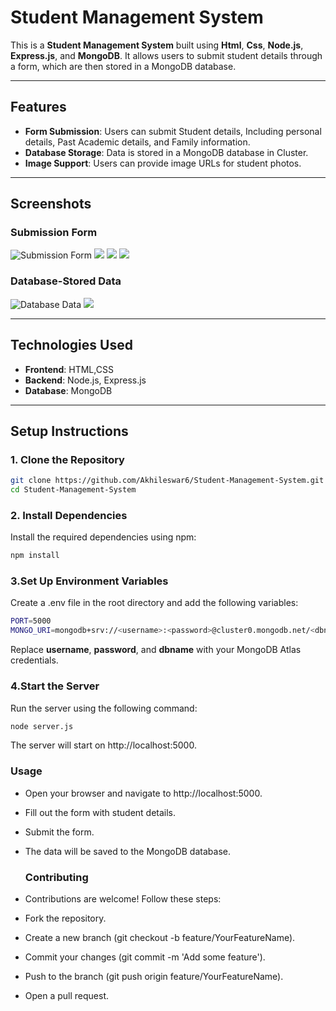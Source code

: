 # Student Management System

This is a **Student Management System** built using **Html**, **Css**, **Node.js**, **Express.js**, and **MongoDB**. It allows users to submit student details through a form, which are then stored in a MongoDB database.

---

## Features

- **Form Submission**: Users can submit Student details, Including personal details, Past Academic details, and Family information.
- **Database Storage**: Data is stored in a MongoDB database in Cluster.
- **Image Support**: Users can provide image URLs for student photos.

---

## Screenshots

### Submission Form
![Submission Form](https://github.com/Akhileswar6/Student-Project/blob/bc53a96a8c93f9b1a009d0cafb82c90460ec36cd/images/Screenshot%202025-02-23%20120047.png)
![](https://github.com/Akhileswar6/Student-Project/blob/53418b286d317c01897c45a81413bb3d2e95e5fd/images/Screenshot%202025-02-23%20120203.png)
![](https://github.com/Akhileswar6/Student-Project/blob/5865e320af3375f070ff4e1713b9b1742a297db5/images/Screenshot%202025-02-23%20120236.png)
![](https://github.com/Akhileswar6/Student-Project/blob/be3e7cedd150f1dd20d8797e3af052b0024c2487/images/Screenshot%202025-02-23%20120352.png)

### Database-Stored Data
![Database Data](https://github.com/Akhileswar6/Student-Project/blob/6320c2d01a39af0f48751fb307d33c0a21d3bfee/images/Screenshot%202025-02-23%20120710.png)
![](https://github.com/Akhileswar6/Student-Project/blob/695f7eb8bf9a222cb9998bea204e1c4fa246a50b/images/Screenshot%202025-02-23%20120856.png)

---

## Technologies Used

- **Frontend**: HTML,CSS
- **Backend**: Node.js, Express.js
- **Database**: MongoDB

---

## Setup Instructions

### 1. Clone the Repository

```bash
git clone https://github.com/Akhileswar6/Student-Management-System.git
cd Student-Management-System
```
### 2. Install Dependencies
Install the required dependencies using npm:

```bash
npm install
```

### 3.Set Up Environment Variables
Create a .env file in the root directory and add the following variables:

```bash
PORT=5000
MONGO_URI=mongodb+srv://<username>:<password>@cluster0.mongodb.net/<dbname>?retryWrites=true&w=majority
```
Replace **username**, **password**, and **dbname** with your MongoDB Atlas credentials.

### 4.Start the Server
Run the server using the following command:

```bash
node server.js
```
The server will start on http://localhost:5000.

### Usage
- Open your browser and navigate to http://localhost:5000.
- Fill out the form with student details.
- Submit the form.
- The data will be saved to the MongoDB database.

  ### Contributing
- Contributions are welcome! Follow these steps:
- Fork the repository.
- Create a new branch (git checkout -b feature/YourFeatureName).
- Commit your changes (git commit -m 'Add some feature').
- Push to the branch (git push origin feature/YourFeatureName).
- Open a pull request.












